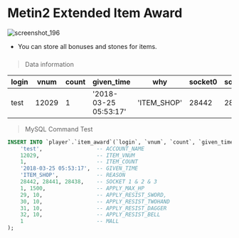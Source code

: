 # Metin2 Extended Item Award

![screenshot_196](https://user-images.githubusercontent.com/17238102/37860642-581cde84-2f32-11e8-9f1e-36cc2eef695d.png)

- You can store all bonuses and stones for items.
###

> Data information

| login		| vnum		| count		| given_time			| why			| socket0	| socket1	| socket2	| attrtype0	| attrvalue0	| attrtype1	| attrvalue1	| attrtype2	| attrvalue2	| attrtype3	| attrvalue3	| attrtype4	| attrvalue4	| attrtype5	| attrvalue5	| attrtype6	| attrvalue6	| mall	|
| ---      	| ---		| ---       | ------------------	| ---       	| ---		| ---		| ---		| ---		| ---			| ---		| ---			| ---		| ---			| ---		| ---			| ---		| ---			| ---		| ---			| ---		| ---			| ---	|
| test		| 12029		| 1 		| '2018-03-25 05:53:17'	| 'ITEM_SHOP' 	| 28442 	| 28441 	| 28438 	| 1 		| 1500 			| 29		| 10 			| 30 		| 10 			| 31		| 10			| 32		| 10			| 0			| 0				| 0			| 0 			| 1 	|

> MySQL Command Test
```sql
INSERT INTO `player`.`item_award`(`login`, `vnum`, `count`, `given_time`, `why`, `socket0`, `socket1`, `socket2`, `attrtype0`, `attrvalue0`, `attrtype1`, `attrvalue1`, `attrtype2`, `attrvalue2`, `attrtype3`, `attrvalue3`, `attrtype4`, `attrvalue4`, `mall`) VALUES (
	'test',                 -- ACCOUNT_NAME
	12029,                  -- ITEM_VNUM
	1,                      -- ITEM_COUNT
	'2018-03-25 05:53:17',  -- GIVEN_TIME
	'ITEM_SHOP',            -- REASON
	28442, 28441, 28438,    -- SOCKET 1 & 2 & 3
	1, 1500,                -- APPLY_MAX_HP
	29, 10,                 -- APPLY_RESIST_SWORD,
	30, 10,                 -- APPLY_RESIST_TWOHAND
	31, 10,                 -- APPLY_RESIST_DAGGER
	32, 10,                 -- APPLY_RESIST_BELL
	1                       -- MALL
);
```

